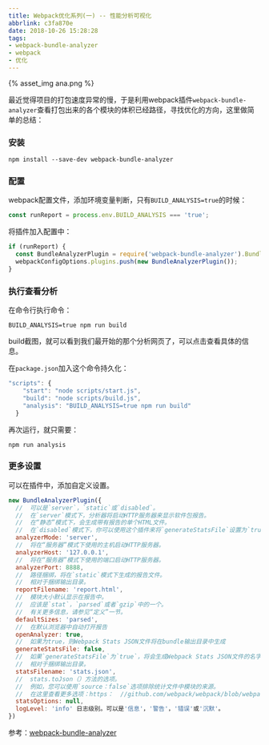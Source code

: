 ```yaml
---
title: Webpack优化系列(一) -- 性能分析可视化
abbrlink: c3fa870e
date: 2018-10-26 15:28:28
tags:
- webpack-bundle-analyzer
- webpack
- 优化
---
```


{% asset_img ana.png %}

最近觉得项目的打包速度异常的慢，于是利用webpack插件`webpack-bundle-analyzer`查看打包出来的各个模块的体积已经路径，寻找优化的方向，这里做简单的总结：

<!-- more -->
### 安装 

```
npm install --save-dev webpack-bundle-analyzer
```

### 配置

webpack配置文件，添加环境变量判断，只有`BUILD_ANALYSIS=true`的时候：

```js
const runReport = process.env.BUILD_ANALYSIS === 'true';
```

将插件加入配置中： 

```js
if (runReport) {
  const BundleAnalyzerPlugin = require('webpack-bundle-analyzer').BundleAnalyzerPlugin;
  webpackConfigOptions.plugins.push(new BundleAnalyzerPlugin());
}
```

### 执行查看分析

在命令行执行命令：

```
BUILD_ANALYSIS=true npm run build 
```

build截图，就可以看到我们最开始的那个分析网页了，可以点击查看具体的信息。

在`package.json`加入这个命令持久化： 

```js
"scripts": {
    "start": "node scripts/start.js",
    "build": "node scripts/build.js",
    "analysis": "BUILD_ANALYSIS=true npm run build"
  }
```

再次运行，就只需要： 

```
npm run analysis
```

### 更多设置

可以在插件中，添加自定义设置。
```js
new BundleAnalyzerPlugin({
  //  可以是`server`，`static`或`disabled`。
  //  在`server`模式下，分析器将启动HTTP服务器来显示软件包报告。
  //  在“静态”模式下，会生成带有报告的单个HTML文件。
  //  在`disabled`模式下，你可以使用这个插件来将`generateStatsFile`设置为`true`来生成Webpack Stats JSON文件。
  analyzerMode: 'server',
  //  将在“服务器”模式下使用的主机启动HTTP服务器。
  analyzerHost: '127.0.0.1',
  //  将在“服务器”模式下使用的端口启动HTTP服务器。
  analyzerPort: 8888, 
  //  路径捆绑，将在`static`模式下生成的报告文件。
  //  相对于捆绑输出目录。
  reportFilename: 'report.html',
  //  模块大小默认显示在报告中。
  //  应该是`stat`，`parsed`或者`gzip`中的一个。
  //  有关更多信息，请参见“定义”一节。
  defaultSizes: 'parsed',
  //  在默认浏览器中自动打开报告
  openAnalyzer: true,
  //  如果为true，则Webpack Stats JSON文件将在bundle输出目录中生成
  generateStatsFile: false, 
  //  如果`generateStatsFile`为`true`，将会生成Webpack Stats JSON文件的名字。
  //  相对于捆绑输出目录。
  statsFilename: 'stats.json',
  //  stats.toJson（）方法的选项。
  //  例如，您可以使用`source：false`选项排除统计文件中模块的来源。
  //  在这里查看更多选项：https：  //github.com/webpack/webpack/blob/webpack-1/lib/Stats.js#L21
  statsOptions: null,
  logLevel: 'info' 日志级别。可以是'信息'，'警告'，'错误'或'沉默'。
})
```

参考：[webpack-bundle-analyzer](https://github.com/webpack-contrib/webpack-bundle-analyzer)